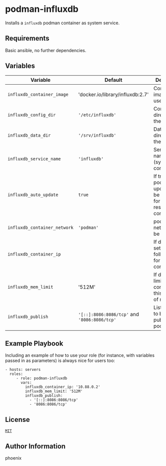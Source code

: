# podman-influxdb

Installs a `influxdb` podman container as system service.

## Requirements

Basic ansible, no further dependencies.

## Variables

| Variable | Default | Description |
|----------|---------|-------------|
| `influxdb_container_image` | 'docker.io/library/influxdb:2.7' | Container image to be used |
| `influxdb_config_dir` | `'/etc/influxdb'` | Configuration directory on the host |
| `influxdb_data_dir` | `'/srv/influxdb'` | Data directory on the host |
| `influxdb_service_name` | `'influxdb'` | Service name (systemd and container) |
| `influxdb_auto_update` | `true` | If true, podman auto update will be enabled for the resulting container |
| `influxdb_container_network` | `'podman'` | podman network to be used |
| `influxdb_container_ip` |  | If defined, set the following ip for the container |
| `influxdb_mem_limit` | '512M' | If defined, limit the container to this amount of memory |
| `influxdb_publish` | `'[::]:8086:8086/tcp'` and `'8086:8086/tcp'` | List of ports to be published by podman |

## Example Playbook

Including an example of how to use your role (for instance, with variables passed in as parameters) is always nice for users too:

    - hosts: servers
      roles:
         - role: podman-influxdb
           vars:
             influxdb_container_ip: '10.88.0.2'
             influxdb_mem_limit: '512M'
             influxdb_publish:
               - '[::]:8086:8086/tcp'
               - '8086:8086/tcp'

## License

[`MIT`](LICENSE)

## Author Information

phoenix
